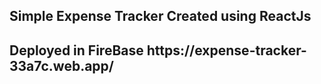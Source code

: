 <h2> Simple Expense Tracker Created using ReactJs </h2>
<h2> Deployed in FireBase
https://expense-tracker-33a7c.web.app/</h2>
